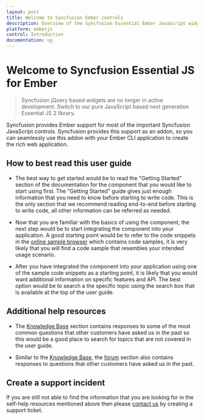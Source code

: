 ```yaml
---
layout: post
title: Welcome to Syncfusion Ember controls
description: Overview of the Syncfusion Essential Ember JavaScript widgets based on HTML5 and jQuery in active development.
platform: emberjs
control: Introduction
documentation: ug
---
```

# Welcome to Syncfusion Essential JS for Ember

> Syncfusion jQuery based widgets are no longer in active development. Switch to our pure JavaScript based next generation Essential JS 2 library.

Syncfusion provides Ember support for most of the important Syncfusion JavaScript controls. Syncfusion provides this support as an addon, so you can seamlessly use this addon with your Ember CLI application to create the rich web application.

## How to best read this user guide

* The best way to get started would be to read the "Getting Started" section of the documentation for the component that you would like to start using first. The "Getting Started" guide gives just enough information that you need to know before starting to write code. This is the only section that we recommend reading end-to-end before starting to write code, all other information can be referred as needed.

* Now that you are familiar with the basics of using the component, the next step would be to start integrating the component into your application. A good starting point would be to refer to the code snippets in the [online sample browser](https://emberjq.syncfusion.com/) which contains code samples, it is very likely that you will find a code sample that resembles your intended usage scenario. 

* After you have integrated the component into your application using one of the sample code snippets as a starting point, it is likely that you would want additional information on specific features and API. The best option would be to search a the specific topic using the search box that is available at the top of the user guide.

## Additional help resources

* The [Knowledge Base](https://support.syncfusion.com/kb) section contains responses to some of the most common questions that other customers have asked us in the past so this would be a good place to search for topics that are not covered in the user guide.

* Similar to the [Knowledge Base](https://support.syncfusion.com/kb), the [forum](https://www.syncfusion.com/forums/emberjs) section also contains responses to questions that other customers have asked us in the past.

## Create a support incident

If you are still not able to find the information that you are looking for in the self-help resources mentioned above then please [contact us](https://www.syncfusion.com/) by creating a support ticket.